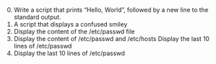 0. Write a script that prints “Hello, World”, followed by a new line to the standard output.
1. A script that displays a confused smiley
2. Display the content of the /etc/passwd file
3. Display the content of /etc/passwd and /etc/hosts
Display the last 10 lines of /etc/passwd
4. Display the last 10 lines of /etc/passwd
